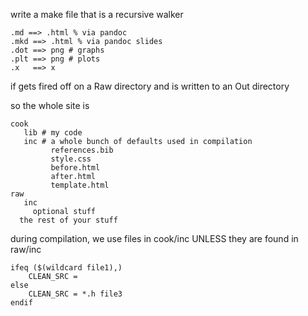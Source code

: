 write a make file that is a recursive walker

```
.md ==> .html % via pandoc
.mkd ==> .html % via pandoc slides
.dot ==> png # graphs
.plt ==> png # plots
.x   ==> x
```

if gets fired off on a Raw directory and is written to an Out directory

so the whole site is

```
cook
   lib # my code
   inc # a whole bunch of defaults used in compilation
         references.bib
         style.css
         before.html
         after.html
         template.html
raw
   inc
     optional stuff 
  the rest of your stuff   
```

during compilation, we use files in cook/inc UNLESS they are found in raw/inc

```
ifeq ($(wildcard file1),) 
    CLEAN_SRC =
else 
    CLEAN_SRC = *.h file3
endif
```
